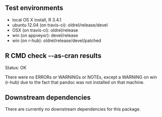 ## Test environments

* local OS X install, R 3.4.1
* ubuntu 12.04 (on travis-ci): oldrel/release/devel
* OSX (on travis-ci): oldrel/release
* win (on appveyor): devel/release
* win (on r-hub): oldrel/release/devel/patched

## R CMD check --as-cran results

Status: OK

There were no ERRORs or WARNINGs or NOTEs, except a WARNING on win (r-hub) due to the fact that pandoc was not installed on that machine.

## Downstream dependencies

There are currently no downstream dependencies for this package.

